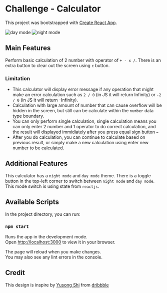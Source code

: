 # Challenge - Calculator

This project was bootstrapped with [Create React App](https://github.com/facebook/create-react-app).

![day mode](https://i.imgur.com/wOVDfqt.png)
![night mode](https://i.imgur.com/DYXTwEU.png)

## Main Features

Perform basic calculation of 2 number with operator of `+ - x /`. There is an extra button to clear out the screen using `c` button.

### Limitation

- This calculator will display error message if any operation that might make an error calculation such as `2 / 0` (in JS it will return Infinity) or `-2 / 0` (in JS it will return -Infinity).
- Calculation with large amount of number that can cause overflow will be hidden in the screen, but still can be calculate within the `number` data type boundary.
- You can only perform single calculation, single calculation means you can only enter 2 number and 1 operator to do correct calculation, and the result will displayed immidiately after you press equal sign button `=`
- After you do calculation, you can continue to calculate based on previous result, or simply make a new calculation using enter new number to be calculated.

## Additional Features

This calculator has a `night mode` and `day mode` theme. There is a toggle button in the top-left corner to switch between `night mode` and `day mode`. This mode switch is using state from `reactjs`.

## Available Scripts

In the project directory, you can run:

### `npm start`

Runs the app in the development mode.\
Open [http://localhost:3000](http://localhost:3000) to view it in your browser.

The page will reload when you make changes.\
You may also see any lint errors in the console.

## Credit

This design is inspire by [Yusong Shi](https://dribbble.com/jackieshi) from [dribbble](https://dribbble.com/shots/8511065--dailyui-004-Calculator?utm_source=pinterest&utm_campaign=pinterest_shot&utm_content=%23dailyui+%23004+-+Calculator&utm_medium=Social_Share)
